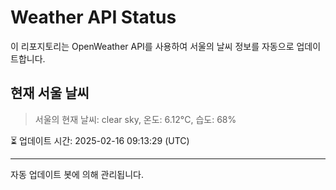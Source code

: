 
# Weather API Status

이 리포지토리는 OpenWeather API를 사용하여 서울의 날씨 정보를 자동으로 업데이트합니다.

## 현재 서울 날씨
> 서울의 현재 날씨: clear sky, 온도: 6.12°C, 습도: 68%

⏳ 업데이트 시간: 2025-02-16 09:13:29 (UTC)

---
자동 업데이트 봇에 의해 관리됩니다.
